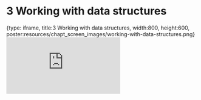 # 3 Working with data structures
 
{type: iframe, title:3 Working with data structures, width:800, height:600, poster:resources/chapt_screen_images/working-with-data-structures.png}
![](https://hutchdatascience.org/Intro_to_R/working-with-data-structures.html)
 

 
